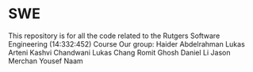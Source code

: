 # SWE
This repository is for all the code related to the Rutgers Software Engineering (14:332:452) Course
Our group:
Haider Abdelrahman
Lukas Arteni
Kashvi Chandwani
Lukas Chang
Romit Ghosh
Daniel Li
Jason Merchan
Yousef Naam

